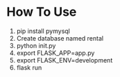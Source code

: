 # How To Use

1. pip install pymysql
1. Create database named rental
1. python init.py
1. export FLASK_APP=app.py
1. export FLASK_ENV=development
1. flask run
